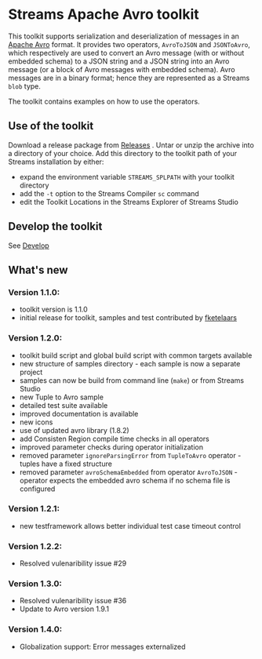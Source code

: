 # Streams Apache Avro toolkit

This toolkit supports serialization and deserialization of messages in an [Apache Avro](https://avro.apache.org/) format. It provides two operators, `AvroToJSON` and `JSONToAvro`, which respectively are used to convert an Avro message (with or without embedded schema) to a JSON string and a JSON string into an Avro message (or a block of Avro messages with embedded schema). Avro messages are in a binary format; hence they are represented as a Streams `blob` type.

The toolkit contains examples on how to use the operators.

## Use of the toolkit
Download a release package from [Releases](https://github.com/IBMStreams/streamsx.avro/releases) .
Untar or unzip the archive into a directory of your choice. 
Add this directory to the toolkit path of your Streams installation by either:
* expand the environment variable `STREAMS_SPLPATH` with your toolkit directory
* add the `-t` option to the Streams Compiler `sc` command
* edit the Toolkit Locations in the Streams Explorer of Streams Studio

## Develop the toolkit
See [Develop](DEVELOPMENT.md)

## What's new

### Version 1.1.0:
* toolkit version is 1.1.0
* initial release for toolkit, samples and test contributed by [fketelaars](https://github.com/fketelaars)

### Version 1.2.0:
* toolkit build script and global build script with common targets available
* new structure of samples directory - each sample is now a separate project
* samples can now be build from command line (`make`) or from Streams Studio
* new Tuple to Avro sample
* detailed test suite available
* improved documentation is available
* new icons
* use of updated avro library (1.8.2)
* add Consisten Region compile time checks in all operators
* improved parameter checks during operator initialization
* removed parameter `ignoreParsingError` from `TupleToAvro` operator - tuples have a fixed structure
* removed parameter `avroSchemaEmbedded` from operator `AvroToJSON` - operator expects the embedded avro schema if no schema file is configured

### Version 1.2.1:
* new testframework allows better individual test case timeout control

### Version 1.2.2:
* Resolved vulenaribility issue #29

### Version 1.3.0:
* Resolved vulenaribility issue #36
* Update to Avro version 1.9.1

### Version 1.4.0:
* Globalization support: Error messages externalized
